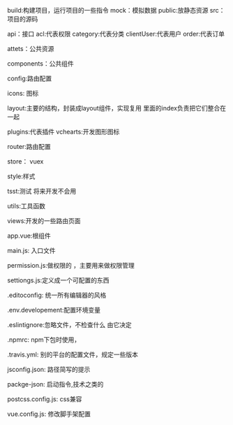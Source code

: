 build:构建项目，运行项目的一些指令
mock：模拟数据
public:放静态资源
src：项目的源码

api：接口
acl:代表权限  category:代表分类
clientUser:代表用户
order:代表订单

attets：公共资源

components：公共组件

config:路由配置

icons: 图标 

layout:主要的结构，封装成layout组件，实现复用 里面的index负责把它们整合在一起

plugins:代表插件 
vchearts:开发图形图标 

router:路由配置

store： vuex

style:样式

tsst:测试 将来开发不会用

utils:工具函数

views:开发的一些路由页面  

app.vue:根组件

main.js: 入口文件

permission.js:做权限的 ，主要用来做权限管理

settiongs.js:定义成一个可配置的东西

.editoconfig: 统一所有编辑器的风格

.env.developement:配置环境变量

.eslintignore:忽略文件，不检查什么 由它决定

.npmrc: npm下包时使用，

.travis.yml: 别的平台的配置文件，规定一些版本

jsconfig.json: 路径简写的提示

packge-json: 启动指令,技术之类的

postcss.config.js: css兼容

vue.config.js: 修改脚手架配置



